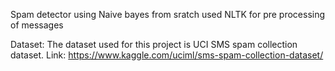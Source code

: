 Spam detector using Naive bayes from sratch 
used NLTK for pre processing of messages 

Dataset: The dataset used for this project is UCI SMS spam collection dataset. Link: https://www.kaggle.com/uciml/sms-spam-collection-dataset/

